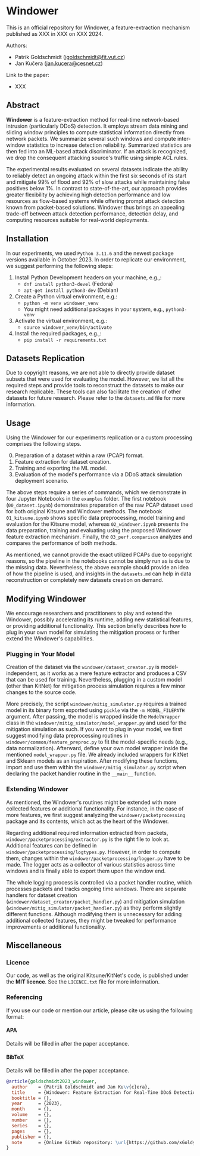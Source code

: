 # Windower

This is an official repository for Windower, a feature-extraction mechanism published as XXX in XXX on XXX 2024.

Authors:

- Patrik Goldschmidt (<igoldschmidt@fit.vut.cz>)
- Jan Kučera (<jan.kucera@cesnet.cz>)

Link to the paper:

- XXX

## Abstract

**Windower** is a feature-extraction method for real-time network-based intrusion (particularly DDoS) detection. It employs stream data mining and sliding window principles to compute statistical information directly from network packets. We summarize several such windows and compute inter-window statistics to increase detection reliability. Summarized statistics are then fed into an ML-based attack discriminator. If an attack is recognized, we drop the consequent attacking source's traffic using simple ACL rules.

The experimental results evaluated on several datasets indicate the ability to reliably detect an ongoing attack within the first six seconds of its start and mitigate 99\% of flood and 92\% of slow attacks while maintaining false positives below 1\%. In contrast to state-of-the-art, our approach provides greater flexibility by achieving high detection performance and low resources as flow-based systems while offering prompt attack detection known from packet-based solutions. Windower thus brings an appealing trade-off between attack detection performance, detection delay, and computing resources suitable for real-world deployments.

## Installation

In our experiments, we used `Python 3.11.6` and the newest package versions available in October 2023. In order to replicate our environment, we suggest performing the following steps:

1. Install Python Development headers on your machine, e.g.,:
   - `dnf install python3-devel` (Fedora)
   - `apt-get install python3-dev` (Debian)
2. Create a Python virtual environment, e.g.:
   - `python -m venv windower_venv`
   - You might need additional packages in your system, e.g., `python3-venv`
3. Activate the virtual environment, e.g.:
   - `source windower_venv/bin/activate`
4. Install the required packages, e.g.,:
   - `pip install -r requirements.txt`

## Datasets Replication

Due to copyright reasons, we are not able to directly provide dataset subsets that were used for evaluating the model. However, we list all the required steps and provide tools to reconstruct the datasets to make our research replicable. These tools can also facilitate the creation of other datasets for future research. Please refer to the `datasets.md` file for more information.

## Usage

Using the Windower for our experiments replication or a custom processing comprises the following steps.

0. Preparation of a dataset within a raw (PCAP) format.
1. Feature extraction for dataset creation.
2. Training and exporting the ML model.
3. Evaluation of the model's performance via a DDoS attack simulation deployment scenario.

The above steps require a series of commands, which we demonstrate in four Jupyter Notebooks in the `examples` folder. The first notebook (`00_dataset.ipynb`) demonstrates preparation of the raw PCAP dataset used for both original Kitsune and Windower methods. The notebook `01_kitsune.ipynb` shows specific data preprocessing, model training and evaluation for the Kitsune model, whereas `02_windower.ipynb` presents the data preparation, training and evaluating using the proposed Windower feature extraction mechanism. Finally, the `03_perf.comparison` analyzes and compares the performance of both methods.

As mentioned, we cannot provide the exact utilized PCAPs due to copyright reasons, so the pipeline in the notebooks cannot be simply run as is due to the missing data. Nevertheless, the above example should provide an idea of how the pipeline is used, and insights in the `datasets.md` can help in data reconstruction or completely new datasets creation on demand.

## Modifying Windower

We encourage researchers and practitioners to play and extend the Windower, possibly accelerating its runtime, adding new statistical features, or providing additional functionality. This section briefly describes how to plug in your own model for simulating the mitigation process or further extend the Windower's capabilities.

### Plugging in Your Model

Creation of the dataset via the `windower/dataset_creator.py` is model-independent, as it works as a mere feature extractor and produces a CSV that can be used for training. Nevertheless, plugging in a custom model (other than KitNet) for mitigation process simulation requires a few minor changes to the source code.

More precisely, the script `windower/mitig_simulator.py` requires a trained model in its binary form exported using `pickle` via the `-m MODEL_FILEPATH` argument. After passing, the model is wrapped inside the `ModelWrapper` class in the `windower/mitig_simulator/model_wrapper.py` and used for the mitigation simulation as such. If you want to plug in your model, we first suggest modifying data preprocessing routines in `windower/common/feature_preproc.py` to fit the model-specific needs (e.g., data normalization). Afterward, define your own model wrapper inside the mentioned `model_wrapper.py` file. We already included wrappers for KitNet and Sklearn models as an inspiration. After modifying these functions, import and use them within the `windower/mitig_simulator.py` script when declaring the packet handler routine in the `__main__` function.

### Extending Windower

As mentioned, the Windower's routines might be extended with more collected features or additional functionality. For instance, in the case of more features, we first suggest analyzing the `windower/packetprocessing` package and its contents, which act as the heart of the Windower.

Regarding additional required information extracted from packets, `windower/packetprocessing/extractor.py` is the right file to look at. Additional features can be defined in `windower/packetprocessing/logtypes.py`. However, in order to compute them, changes within the `windower/packetprocessing/logger.py` have to be made. The logger acts as a collector of various statistics across time windows and is finally able to export them upon the window end.

The whole logging process is controlled via a packet handler routine, which processes packets and tracks ongoing time windows. There are separate handlers for dataset creation (`windower/dataset_creator/packet_handler.py`) and mitigation simulation (`windower/mitig_simulator/packet_handler.py`) as they perform slightly different functions. Although modifying them is unnecessary for adding additional collected features, they might be tweaked for performance improvements or additional functionality.

## Miscellaneous

### Licence

Our code, as well as the original Kitsune/KitNet's code, is published under the **MIT licence**. See the `LICENCE.txt` file for more information.

### Referencing

If you use our code or mention our article, please cite us using the following format:

#### APA

Details will be filled in after the paper acceptance.

#### BibTeX

Details will be filled in after the paper acceptance.

```bibtex
@article{goldschmidt2023_windower,
  author    = {Patrik Goldschmidt and Jan Ku\v{c}era},
  title     = {Windower: Feature Extraction for Real-Time DDoS Detection Using Machine Learning},
  booktitle = {},
  year      = {2023},
  month     = {},
  volume    = {},
  number    = {},
  series    = {},
  pages     = {},
  publisher = {},
  note      = {Online GitHub repository: \url{https://github.com/xGoldy/Windower}}
}
```
